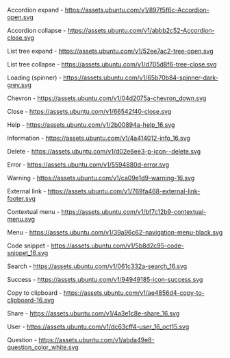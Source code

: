 Accordion expand - https://assets.ubuntu.com/v1/897f5f6c-Accordion-open.svg

Accordion collapse - https://assets.ubuntu.com/v1/abbb2c52-Accordion-close.svg

List tree expand - https://assets.ubuntu.com/v1/52ee7ac2-tree-open.svg

List tree collapse - https://assets.ubuntu.com/v1/d705d8f6-tree-close.svg

Loading (spinner) - https://assets.ubuntu.com/v1/65b70b84-spinner-dark-grey.svg

Chevron - https://assets.ubuntu.com/v1/04d2075a-chevron_down.svg

Close - https://assets.ubuntu.com/v1/66542f40-close.svg

Help - https://assets.ubuntu.com/v1/2b00894a-help_16.svg

Information - https://assets.ubuntu.com/v1/4a414012-info_16.svg

Delete - https://assets.ubuntu.com/v1/d02e6ee3-p-icon--delete.svg

Error - https://assets.ubuntu.com/v1/5594880d-error.svg

Warning - https://assets.ubuntu.com/v1/ca09e1d9-warning-16.svg

External link - https://assets.ubuntu.com/v1/769fa468-external-link-footer.svg

Contextual menu - https://assets.ubuntu.com/v1/bf7c12b9-contextual-menu.svg

Menu - https://assets.ubuntu.com/v1/39a96c62-navigation-menu-black.svg

Code snippet - https://assets.ubuntu.com/v1/5b8d2c95-code-snippet_16.svg

Search - https://assets.ubuntu.com/v1/061c332a-search_16.svg

Success - https://assets.ubuntu.com/v1/94949185-icon-success.svg

Copy to clipboard - https://assets.ubuntu.com/v1/ae4856d4-copy-to-clipboard-16.svg

Share - https://assets.ubuntu.com/v1/4a3e1c8e-share_16.svg

User - https://assets.ubuntu.com/v1/dc63cff4-user_16_oct15.svg

Question - https://assets.ubuntu.com/v1/abda49e8-question_color_white.svg
